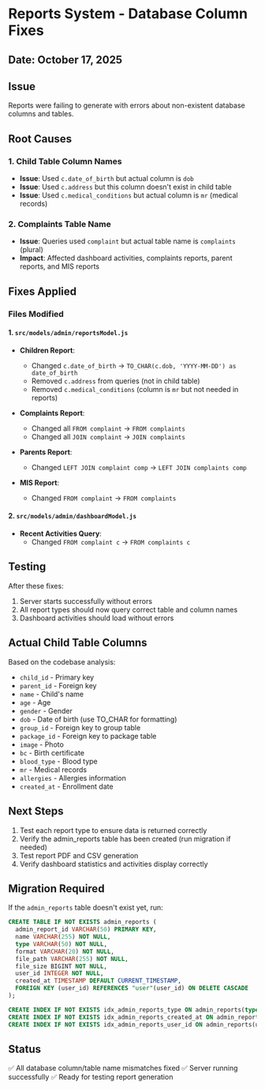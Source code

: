 # Reports System - Database Column Fixes

## Date: October 17, 2025

## Issue
Reports were failing to generate with errors about non-existent database columns and tables.

## Root Causes

### 1. Child Table Column Names
- **Issue**: Used `c.date_of_birth` but actual column is `dob`
- **Issue**: Used `c.address` but this column doesn't exist in child table
- **Issue**: Used `c.medical_conditions` but actual column is `mr` (medical records)

### 2. Complaints Table Name
- **Issue**: Queries used `complaint` but actual table name is `complaints` (plural)
- **Impact**: Affected dashboard activities, complaints reports, parent reports, and MIS reports

## Fixes Applied

### Files Modified

#### 1. `src/models/admin/reportsModel.js`
- **Children Report**: 
  - Changed `c.date_of_birth` → `TO_CHAR(c.dob, 'YYYY-MM-DD') as date_of_birth`
  - Removed `c.address` from queries (not in child table)
  - Removed `c.medical_conditions` (column is `mr` but not needed in reports)

- **Complaints Report**: 
  - Changed all `FROM complaint` → `FROM complaints`
  - Changed all `JOIN complaint` → `JOIN complaints`
  
- **Parents Report**: 
  - Changed `LEFT JOIN complaint comp` → `LEFT JOIN complaints comp`
  
- **MIS Report**: 
  - Changed `FROM complaint` → `FROM complaints`

#### 2. `src/models/admin/dashboardModel.js`
- **Recent Activities Query**: 
  - Changed `FROM complaint c` → `FROM complaints c`

## Testing

After these fixes:
1. Server starts successfully without errors
2. All report types should now query correct table and column names
3. Dashboard activities should load without errors

## Actual Child Table Columns
Based on the codebase analysis:
- `child_id` - Primary key
- `parent_id` - Foreign key
- `name` - Child's name
- `age` - Age
- `gender` - Gender
- `dob` - Date of birth (use TO_CHAR for formatting)
- `group_id` - Foreign key to group table
- `package_id` - Foreign key to package table
- `image` - Photo
- `bc` - Birth certificate
- `blood_type` - Blood type
- `mr` - Medical records
- `allergies` - Allergies information
- `created_at` - Enrollment date

## Next Steps

1. Test each report type to ensure data is returned correctly
2. Verify the admin_reports table has been created (run migration if needed)
3. Test report PDF and CSV generation
4. Verify dashboard statistics and activities display correctly

## Migration Required

If the `admin_reports` table doesn't exist yet, run:
```sql
CREATE TABLE IF NOT EXISTS admin_reports (
  admin_report_id VARCHAR(50) PRIMARY KEY,
  name VARCHAR(255) NOT NULL,
  type VARCHAR(50) NOT NULL,
  format VARCHAR(20) NOT NULL,
  file_path VARCHAR(255) NOT NULL,
  file_size BIGINT NOT NULL,
  user_id INTEGER NOT NULL,
  created_at TIMESTAMP DEFAULT CURRENT_TIMESTAMP,
  FOREIGN KEY (user_id) REFERENCES "user"(user_id) ON DELETE CASCADE
);

CREATE INDEX IF NOT EXISTS idx_admin_reports_type ON admin_reports(type);
CREATE INDEX IF NOT EXISTS idx_admin_reports_created_at ON admin_reports(created_at);
CREATE INDEX IF NOT EXISTS idx_admin_reports_user_id ON admin_reports(user_id);
```

## Status
✅ All database column/table name mismatches fixed
✅ Server running successfully
✅ Ready for testing report generation
